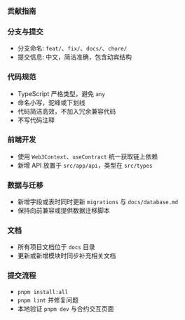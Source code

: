 ### 贡献指南

### 分支与提交

- 分支命名: `feat/`、`fix/`、`docs/`、`chore/`
- 提交信息: 中文，简洁准确，包含动宾结构

### 代码规范

- TypeScript 严格类型，避免 `any`
- 命名小写，驼峰或下划线
- 代码简洁高效，不加入冗余兼容代码
- 不写代码注释

### 前端开发

- 使用 `Web3Context`、`useContract` 统一获取链上依赖
- 新增 API 放置于 `src/app/api`，类型在 `src/types`

### 数据与迁移

- 新增字段或表时同时更新 `migrations` 与 `docs/database.md`
- 保持向前兼容或提供数据迁移脚本

### 文档

- 所有项目文档位于 `docs` 目录
- 更新或新增模块时同步补充相关文档

### 提交流程

- `pnpm install:all`
- `pnpm lint` 并修复问题
- 本地验证 `pnpm dev` 与合约交互页面

